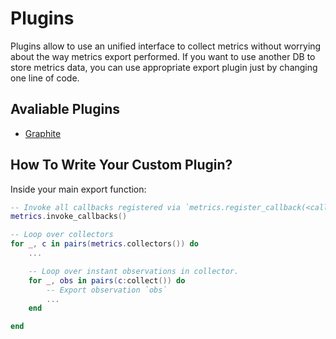# Plugins

Plugins allow to use an unified interface to collect metrics without worrying about the way metrics export performed.
If you want to use another DB to store metrics data, you can use appropriate export plugin just by changing one line of code.


## Avaliable Plugins

- [Graphite](./graphite/README.md)


## How To Write Your Custom Plugin?
Inside your main export function:

```lua
-- Invoke all callbacks registered via `metrics.register_callback(<callback-function>)`.
metrics.invoke_callbacks()

-- Loop over collectors
for _, c in pairs(metrics.collectors()) do
    ...

    -- Loop over instant observations in collector.
    for _, obs in pairs(c:collect()) do
        -- Export observation `obs`
        ...
    end

end
```
